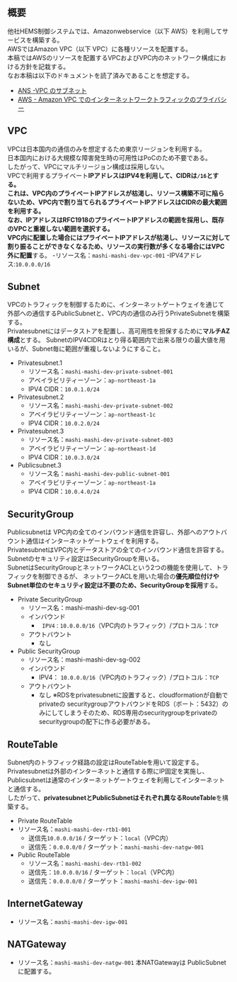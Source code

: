 ## 概要
他社HEMS制御システムでは、Amazonwebservice（以下 AWS）を利用してサービスを構築する。  
AWSではAmazon VPC（以下 VPC）に各種リソースを配置する。  
本稿ではAWSのリソースを配置するVPCおよびVPC内のネットワーク構成における方針を記栽する。  
なお本稿は以下のドキュメントを読了済みであることを想定する。  
- [ANS -VPC のサブネット](https://docs.aws.amazon.com/ja_jp/vpc/1atest/userguide/configure-subnets.html)
- [AWS - Amazon VPC でのインターネットワークトラフィックのプライバシー ](https://docs.aws.amazon.com/ja_jp/vpc/latest/usenguide/VPC_security.html)

## VPC
VPCは日本国内の通信のみを想定するため東京リージョンを利用する。  
日本国内における大規模な障害発生時の可用性はPoCのため不要である。  
したがって、VPCにマルチリージョン構成は採用しない。  
VPCで利用するプライベート**IPアドレスはIPV4を利用して、CIDRは`/16`**とする。  
これは、VPC内のプライベートIPアドレスが枯渇し、リソース構築不可に陥らないため、VPC内で割り当てられるプライベートIPアドレスはCIDRの最大範囲を利用する。  
なお、IPアドレスはRFC1918のプライベートIPアドレスの範囲を採用し、既存のVPCと重複しない範囲を選択する。    
VPC内に配置した場合にはプライベートIPアドレスが枯渇し、リソースに対して割り振ることができなくなるため、リソースの実行数が多くなる場合には**VPC外に配置**する。
-リソース名：`mashi-mashi-dev-vpc-001`
-IPV4アドレス:`10.0.0.0/16`
## Subnet
VPCのトラフィックを制御するために、インターネットゲートウェイを通じて外部への通信するPublicSubnetと、VPC内の通信のみ行うPrivateSubnetを構築する。  
Privatesubnetにはデータストアを配置し、高可用性を担保するために**マルチAZ構成**とする。
SubnetのIPV4CIDRはとり得る範囲内で出来る限りの最大値を用いるが、Subnet毎に範囲が重複しないようにすること。
- Privatesubnet.1
  - リソース名：`mashi-mashi-dev-private-subnet-001`
  - アベイラビリティーゾーン：`ap-northeast-1a`
  - IPV4 CIDR：`10.0.1.0/24`
- Privatesubnet.2
  - リソース名：`mashi-mashi-dev-private-subnet-002`
  - アベイラビリティーゾーン：`ap-northeast-1c`
  - IPV4 CIDR：`10.0.2.0/24`
- Privatesubnet.3
  - リソース名：`mashi-mashi-dev-private-subnet-003`
  - アベイラビリティーゾーン：`ap-northeast-1d`
  - IPV4 CIDR：`10.0.3.0/24`
- Publicsubnet.3
  - リソース名：`mashi-mashi-dev-public-subnet-001`
  - アベイラビリティーゾーン：`ap-northeast-1a`
  - IPV4 CIDR：`10.0.4.0/24`

## SecurityGroup
Publicsubnetは VPC内の全てのインバウンド通信を許容し、外部へのアウトバウント通信はインターネットゲートウェイを利用する。  
PrivatesubnetはVPC内とデータストアの全てのインバウンド通信を許容する。  
Subnetのセキュリティ設定はSecurityGroupを用いる。  
SubnetはSecurityGroupとネットワークACLという2つの機能を使用して、トラフィックを制御できるが、
ネットワークACLを用いた場合の**優先順位付けやSubnet単位のセキュリティ設定は不要のため、SecurityGroupを採用**する。
- Private SecurityGroup
  - リソース名：mashi-mashi-dev-sg-001
  - インバウンド
    - ` IPV4：10.0.0.0/16`（VPC内のトラフィック）/プロトコル：`TCP`
  - アウトバウント
    - なし
- Public SecurityGroup
  - リソース名：mashi-mashi-dev-sg-002
  - インバウンド
    - IPV4： `10.0.0.0/16`（VPC内のトラフィック）/プロトコル：`TCP`
  - アウトバウント
    - なし
※RDSをprivatesubnetに設置すると、cloudformationが自動で privateの securitygroupアウトバウンドをRDS（ボート：5432）のみにしてしまうそのため、RDS専用のsecuritygroupをprivateの securitygroupの配下に作る必要がある。  

## RouteTable
Subnet内のトラフィック経路の設定はRouteTableを用いて設定する。  
Privatesubnetは外部のインターネットと通信する際にIP固定を実施し、Publicsubnetは通常のインターネットゲートウェイを利用してインターネットと通信する。  
したがって、**privatesubnetとPublicSubnetはそれぞれ異なるRouteTable**を構築する。  
- Private RouteTable
- リソース名：`mashi-mashi-dev-rtb1-001`
  - 送信先`10.0.0.0/16` / ターゲット：`local`（VPC内）
  - 送信先：`0.0.0.0/0` / ターゲット：`mashi-mashi-dev-natgw-001`
- Public RouteTable
  - リソース名：`mashi-mashi-dev-rtb1-002`
  - 送信先：`10.0.0.0/16` / ターゲット：`local`（VPC内）
  - 送信先：`0.0.0.0/0` / ターゲット：`mashi-mashi-dev-igw-001`
## InternetGateway
- リソース名：`mashi-mashi-dev-igw-001`
## NATGateway
- リソース名：`mashi-mashi-dev-natgw-001`
本NATGatewayは PublicSubnetに配置する。